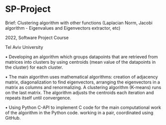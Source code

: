 # SP-Project
Brief: Clustering algorithm with other functions (Laplacian Norm, Jacobi algorithm - Eigenvalues and Eigenvectors extractor, etc)

2022, Software Project Course

Tel Aviv University

•	Developing an algorithm which groups datapoints that are retrieved from matrices into clusters by using centroids (mean value of the datapoints in the cluster) for each cluster.

•	The main algorithm uses mathematical algorithms: creation of adjacency matrix, diagonalization to find eigenvectors, arranging the eigenvectors in a matrix as columns and renormalizing. A clustering algorithm (K-means) runs on the last matrix. The algorithm adjusts the centroids each iteration and repeats itself until convergence.

•	Using Python C-API to implement C code for the main computational work of the algorithm in the Python code. working in a pair, coordinated using GitHub.
